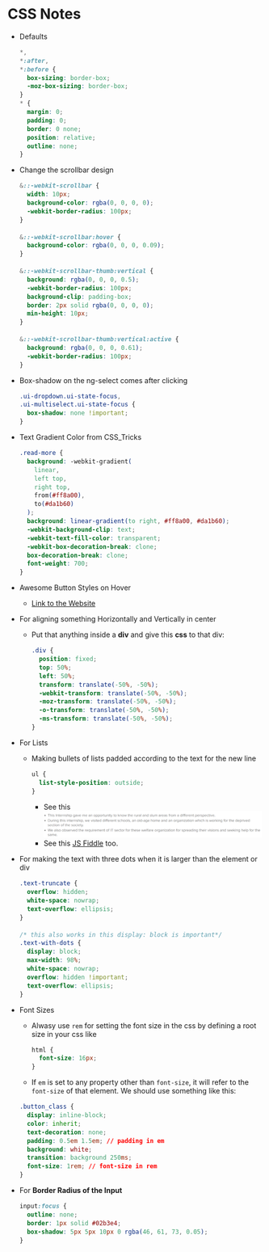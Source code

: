 # CSS Notes

- Defaults

  ```css
  *,
  *:after,
  *:before {
    box-sizing: border-box;
    -moz-box-sizing: border-box;
  }
  * {
    margin: 0;
    padding: 0;
    border: 0 none;
    position: relative;
    outline: none;
  }
  ```

- Change the scrollbar design

  ```css
  &::-webkit-scrollbar {
    width: 10px;
    background-color: rgba(0, 0, 0, 0);
    -webkit-border-radius: 100px;
  }

  &::-webkit-scrollbar:hover {
    background-color: rgba(0, 0, 0, 0.09);
  }

  &::-webkit-scrollbar-thumb:vertical {
    background: rgba(0, 0, 0, 0.5);
    -webkit-border-radius: 100px;
    background-clip: padding-box;
    border: 2px solid rgba(0, 0, 0, 0);
    min-height: 10px;
  }

  &::-webkit-scrollbar-thumb:vertical:active {
    background: rgba(0, 0, 0, 0.61);
    -webkit-border-radius: 100px;
  }
  ```

- Box-shadow on the ng-select comes after clicking

  ```css
  .ui-dropdown.ui-state-focus,
  .ui-multiselect.ui-state-focus {
    box-shadow: none !important;
  }
  ```

- Text Gradient Color from CSS_Tricks

  ```css
  .read-more {
    background: -webkit-gradient(
      linear,
      left top,
      right top,
      from(#ff8a00),
      to(#da1b60)
    );
    background: linear-gradient(to right, #ff8a00, #da1b60);
    -webkit-background-clip: text;
    -webkit-text-fill-color: transparent;
    -webkit-box-decoration-break: clone;
    box-decoration-break: clone;
    font-weight: 700;
  }
  ```

- Awesome Button Styles on Hover

  - [Link to the Website](https://tympanus.net/Development/ButtonStylesInspiration/)

- For aligning something Horizontally and Vertically in center

  - Put that anything inside a **div** and give this **css** to that div:

    ```css
    .div {
      position: fixed;
      top: 50%;
      left: 50%;
      transform: translate(-50%, -50%);
      -webkit-transform: translate(-50%, -50%);
      -moz-transform: translate(-50%, -50%);
      -o-transform: translate(-50%, -50%);
      -ms-transform: translate(-50%, -50%);
    }
    ```

- For Lists

  - Making bullets of lists padded according to the text for the new line

    ```css
    ul {
      list-style-position: outside;
    }
    ```

    - See this ![Image](https://github.com/lalitmee/dNotes/blob/master/images/list-item-padded.png?raw=true)
    - See this [JS Fiddle](http://jsfiddle.net/4rnNK/1/) too.

- For making the text with three dots when it is larger than the element or div

  ```css
  .text-truncate {
    overflow: hidden;
    white-space: nowrap;
    text-overflow: ellipsis;
  }

  /* this also works in this display: block is important*/
  .text-with-dots {
    display: block;
    max-width: 98%;
    white-space: nowrap;
    overflow: hidden !important;
    text-overflow: ellipsis;
  }
  ```

- Font Sizes

  - Alwasy use `rem` for setting the font size in the css by defining a root size in your css like

    ```css
    html {
      font-size: 16px;
    }
    ```

  - If `em` is set to any property other than `font-size`, it will refer to the `font-size` of that element.
    We should use something like this:

  ```css
  .button_class {
    display: inline-block;
    color: inherit;
    text-decoration: none;
    padding: 0.5em 1.5em; // padding in em
    background: white;
    transition: background 250ms;
    font-size: 1rem; // font-size in rem
  }
  ```

- For **Border Radius of the Input**

  ```css
  input:focus {
    outline: none;
    border: 1px solid #02b3e4;
    box-shadow: 5px 5px 10px 0 rgba(46, 61, 73, 0.05);
  }
  ```
